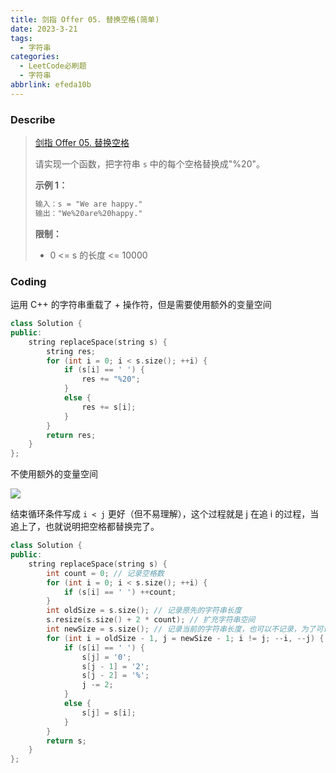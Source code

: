 ```yaml
---
title: 剑指 Offer 05. 替换空格(简单)
date: 2023-3-21
tags:
  - 字符串
categories:
  - LeetCode必刷题
  - 字符串
abbrlink: efeda10b
---
```


### Describe

>  [剑指 Offer 05. 替换空格](https://leetcode.cn/problems/ti-huan-kong-ge-lcof/)
>
> 请实现一个函数，把字符串 `s` 中的每个空格替换成"%20"。 
>
> **示例 1：**
>
> ```txt
> 输入：s = "We are happy."
> 输出："We%20are%20happy."
> ```
>
> **限制：**
>
> - 0 <= s 的长度 <= 10000

### Coding

运用 C++ 的字符串重载了 + 操作符，但是需要使用额外的变量空间

```cpp
class Solution {
public:
    string replaceSpace(string s) {
        string res;
        for (int i = 0; i < s.size(); ++i) {
            if (s[i] == ' ') {
                res += "%20";
            }
            else {
                res += s[i];
            }
        }
        return res;
    }
};
```

不使用额外的变量空间

![](https://s1.vika.cn/space/2023/03/21/3b71d5eb42bc433d8e15f980a6501cb4)

结束循环条件写成 `i < j` 更好（但不易理解），这个过程就是 j 在追 i 的过程，当追上了，也就说明把空格都替换完了。

```cpp
class Solution {
public:
    string replaceSpace(string s) {
        int count = 0; // 记录空格数
        for (int i = 0; i < s.size(); ++i) {
            if (s[i] == ' ') ++count;
        }
        int oldSize = s.size(); // 记录原先的字符串长度
        s.resize(s.size() + 2 * count); // 扩充字符串空间
        int newSize = s.size(); // 记录当前的字符串长度，也可以不记录，为了可读性
        for (int i = oldSize - 1, j = newSize - 1; i != j; --i, --j) {
            if (s[i] == ' ') {
                s[j] = '0';
                s[j - 1] = '2';
                s[j - 2] = '%';
                j -= 2;
            }
            else {
                s[j] = s[i];
            }
        }
        return s;
    }
};
```

